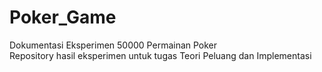# Poker_Game
Dokumentasi Eksperimen 50000 Permainan Poker\
Repository hasil eksperimen untuk tugas Teori Peluang dan Implementasi
